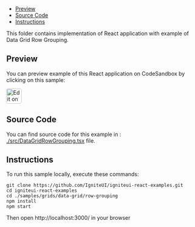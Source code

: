 <!-- NOTE: do not change this file because it will be auto re-generated from template file: -->
<!-- https://github.com/IgniteUI/igniteui-react-examples/tree/master/templates/sample/ReadMe.md -->

<!-- ## Table of Contents -->
- [Preview](#Preview)
- [Source Code](#Source-Code)
- [Instructions](#Instructions)

This folder contains implementation of React application with example of Data Grid Row Grouping.
<!-- in the Data Grid component -->
<!-- [Data Grid](https://infragistics.com/Reactsite/components/data-grid.html) -->

## Preview

You can preview example of this React application on CodeSandbox by clicking on this sample:

<html lang="en" xmlns="http://www.w3.org/1999/xhtml">
    <body>
        <a target="_blank" href="https://codesandbox.io/s/github/IgniteUI/igniteui-react-examples/tree/master/samples/grids/data-grid/row-grouping?fontsize=14&hidenavigation=1&theme=dark&view=preview&file=/src/DataGridRowGrouping.tsx" rel="noopener noreferrer">
            <img height="40px" style="border-radius: 0.25rem" alt="Edit on CodeSandbox" src="https://static.infragistics.com/xplatform/images/sandbox/code.png"/>
        </a>
        <!-- <a target="_blank"
href="https://codesandbox.io/s/github/IgniteUI/igniteui-react-examples/tree/master/samples/maps/geo-map/binding-csv-points?fontsize=14&hidenavigation=1&theme=dark&view=preview">
            <img alt="Edit Sample" src="https://codesandbox.io/static/img/play-codesandbox.svg"/>
        </a> -->
        <!-- <a target="_blank" style="margin-left: 0.5rem"
href="https://codesandbox.io/embed/github/IgniteUI/igniteui-react-examples/tree/master/samples/grids/data-grid/row-grouping?fontsize=14&hidenavigation=1&theme=dark&view=preview&file=/src/DataGridRowGrouping.tsx">
            <img height="40px" style="border-radius: 5px" alt="View on CodeSandbox" src="https://static.infragistics.com/xplatform/images/sandbox/view.png"/>
        </a> -->
        <!-- <a target="_blank"
href="https://codesandbox.io/embed/github/IgniteUI/igniteui-react-examples/tree/master/samples/maps/geo-map/binding-csv-points?fontsize=14&hidenavigation=1&theme=dark&view=preview">
            <img alt="View on CodeSandbox" src="https://static.infragistics.com/xplatform/images/sandbox/view.png"/>
        </a>
https://codesandbox.io/embed/react-treemap-overview-rtb45
https://codesandbox.io/static/img/play-codesandbox.svg
https://codesandbox.io/embed/react-treemap-overview-rtb45?view=browser -->
    </body>
</html>

<!-- ## Sample Preview -->

<!-- <iframe
  src="https://codesandbox.io/embed/github/IgniteUI/igniteui-react-examples/tree/master/samples/grids/data-grid/row-grouping?fontsize=14&hidenavigation=1&theme=dark&view=preview&file=/src/DataGridRowGrouping.tsx"
  style="width:100%; height:400px; border:0; border-radius: 4px; overflow:hidden;"
  allow="accelerometer; ambient-light-sensor; camera; encrypted-media; geolocation; gyroscope; hid; microphone; midi; payment; usb; vr"
  sandbox="allow-forms allow-modals allow-popups allow-presentation allow-same-origin allow-scripts"
></iframe> -->

## Source Code

You can find source code for this example in :
[./src/DataGridRowGrouping.tsx](./src/DataGridRowGrouping.tsx) file.

<!-- The following section provides source code from:
`./src/DataGridRowGrouping.tsx` file: -->

<!-- ```tsx
import * as React from 'react';
import { DataGridSharedData } from './DataGridSharedData';
import { IgrDataGridModule } from 'igniteui-react-grids';
import { IgrDataGrid } from 'igniteui-react-grids';
import { IgrImageColumn } from 'igniteui-react-grids';
import { IgrTextColumn } from 'igniteui-react-grids';
import { IgrNumericColumn } from 'igniteui-react-grids';
import { IgrDateTimeColumn } from 'igniteui-react-grids';
import { IgrColumnGroupDescription } from 'igniteui-react-grids';

IgrDataGridModule.register();

export default class DataGridRowGrouping extends React.Component<any, any> {

    public data: any[];
    public grid: IgrDataGrid;

    constructor(props: any) {
        super(props);
        this.onGridRef = this.onGridRef.bind(this);
        this.onLoad = this.onLoad.bind(this);

        this.state = { componentVisible: true, isGroupCollapsible: true }
        this.data = DataGridSharedData.getEmployees(50);
    }

    public render() {
        return (
            <div className="igContainer">
                <div className="igOptions">
                    <span className="igOptions-item" style={{ width: "175px" }}>Section Header Display Mode:</span>
                    <select className="igOptions-item" style={{ width: "100px" }} defaultValue="Deferred" onChange={this.onSectionHeaderDisplayModeChanging}>
                        <option>Combined</option>
                        <option>Split</option>
                    </select>
                    <label className="igOptions-label" > Group Header Collapsible: </label>

                    <input type="checkbox" checked={this.state.isGroupCollapsible} onChange={this.onGroupHeaderCollapsible}/>

                </div>

                <IgrDataGrid
                    ref={this.onGridRef}
                    height="calc(100% - 39px)"
                    width="100%"
                    autoGenerateColumns="false"
                    isGroupCollapsable={this.state.isGroupCollapsible}
                    groupHeaderDisplayMode = "combined"
                    dataSource={this.data}>
                        <IgrTextColumn propertyPath="Name" headerText="Name" />
                        <IgrNumericColumn propertyPath="Age" headerText="Age" width="*>80"/>
                        <IgrDateTimeColumn propertyPath="Birthday" headerText="Date of Birth"
                        horizontalAlignment="right"  width="140"/>
                        <IgrTextColumn propertyPath="Street" headerText="Address" width="*>140"/>
                        <IgrNumericColumn propertyPath="Salary" headerText="Salary" width="90"
                        positivePrefix="$" showGroupingSeparator="true"  />
                        <IgrTextColumn propertyPath="City" headerText="City" width="120" horizontalAlignment="center"/>
                        <IgrImageColumn propertyPath="CountryFlag" headerText="Country" width="90" contentOpacity="1" horizontalAlignment="center"/>
                </IgrDataGrid>
            </div>
        );
    }

    public onGroupHeaderCollapsible = (e: any) =>{
        const isCollapsible = e.target.checked;

        if (isCollapsible) {
            this.setState( {isGroupCollapsible: true} );
        }
        else {
            this.setState( {isGroupCollapsible: false} );
        }
    }

    public onSectionHeaderDisplayModeChanging = (e: any) => {
        this.grid.groupHeaderDisplayMode = e.target.value;
    }

    public onGridRef(grid: IgrDataGrid) {
        this.grid = grid;
        this.grid.actualDataSource.isSectionExpandedDefault = true;
    }

    public componentDidMount() {
        window.addEventListener('load', this.onLoad);
    }

    public onLoad() {
        const state = new IgrColumnGroupDescription();
        state.propertyPath = "Country";
        state.displayName = "Location";
        const city = new IgrColumnGroupDescription();
        city.propertyPath = "City";
        city.displayName = "";
        const income = new IgrColumnGroupDescription();
        income.propertyPath = "Income";
        income.displayName = "Income";
        this.grid.groupDescriptions.add(state);
        this.grid.groupDescriptions.add(city);
        this.grid.groupDescriptions.add(income);
    }
}

``` -->

## Instructions
To run this sample locally, execute these commands:

```
git clone https://github.com/IgniteUI/igniteui-react-examples.git
cd igniteui-react-examples
cd ./samples/grids/data-grid/row-grouping
npm install
npm start

```

Then open http://localhost:3000/ in your browser

